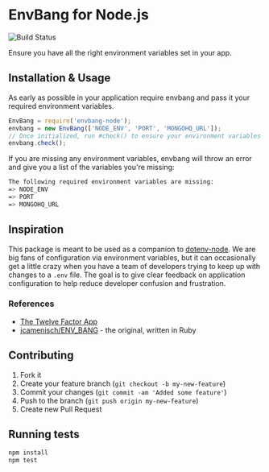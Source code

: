 # EnvBang for Node.js

![Build Status](https://travis-ci.org/crushlovely/envbang-node.png)

Ensure you have all the right environment variables set in your app.


## Installation & Usage

As early as possible in your application require envbang and pass it your required environment variables.

``` javascript
EnvBang = require('envbang-node');
envbang = new EnvBang(['NODE_ENV', 'PORT', 'MONGOHQ_URL']);
// Once initialized, run #check() to ensure your environment variables are present
envbang.check();
```

If you are missing any environment variables, envbang will throw an error and give you a list of the variables you're missing:

``` bash
The following required environment variables are missing:
=> NODE_ENV
=> PORT
=> MONGOHQ_URL
```

## Inspiration

This package is meant to be used as a companion to [dotenv-node](https://github.com/crushlovely/dotenv-node). We are big fans of configuration via environment variables, but it can occasionally get a little crazy when you have a team of developers trying to keep up with changes to a `.env` file. The goal is to give clear feedback on application configuration to help reduce developer confusion and frustration.

### References

* [The Twelve Factor App](http://12factor.net/config)
* [jcamenisch/ENV_BANG](https://github.com/jcamenisch/ENV_BANG) - the original, written in Ruby

## Contributing

1. Fork it
2. Create your feature branch (`git checkout -b my-new-feature`)
3. Commit your changes (`git commit -am 'Added some feature'`)
4. Push to the branch (`git push origin my-new-feature`)
5. Create new Pull Request

## Running tests

```bash
npm install
npm test
```